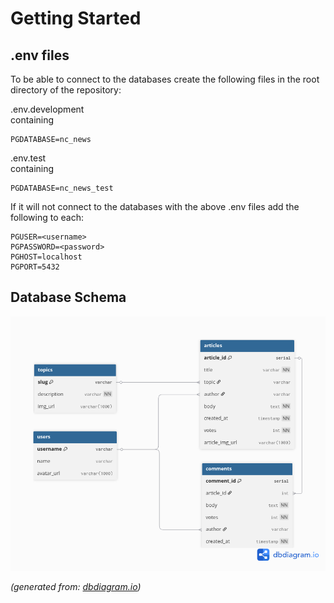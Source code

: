 # Getting Started

## .env files

To be able to connect to the databases create the following files in the root directory of the repository:

.env.development  
containing

```
PGDATABASE=nc_news
```

.env.test  
containing

```
PGDATABASE=nc_news_test
```

If it will not connect to the databases with the above .env files add the following to each:

```
PGUSER=<username>
PGPASSWORD=<password>
PGHOST=localhost
PGPORT=5432
```

## Database Schema

![Schema:](assets/schema.png)  

_(generated from: [dbdiagram.io](https://diagram.io))_